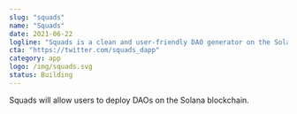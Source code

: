 ```yaml
---
slug: "squads"
name: "Squads"
date: 2021-06-22
logline: "Squads is a clean and user-friendly DAO generator on the Solana blockchain which allows users to create DAOs via a simple user flow, similar to creating a group chat on Telegram or a server on Discord."
cta: "https://twitter.com/squads_dapp"
category: app
logo: /img/squads.svg
status: Building
---
```


Squads will allow users to deploy DAOs on the Solana blockchain.
